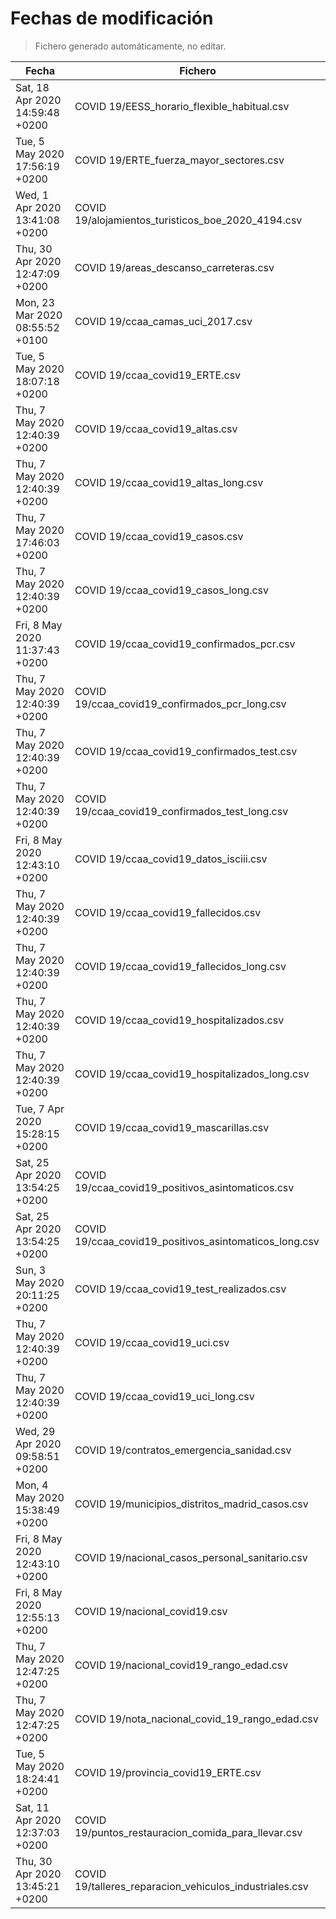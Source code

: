 # Fechas de modificación

> Fichero generado automáticamente, no editar.

| Fecha                           | Fichero                  |
|---------------------------------|--------------------------|
| Sat, 18 Apr 2020 14:59:48 +0200  | COVID 19/EESS_horario_flexible_habitual.csv |
| Tue, 5 May 2020 17:56:19 +0200  | COVID 19/ERTE_fuerza_mayor_sectores.csv |
| Wed, 1 Apr 2020 13:41:08 +0200  | COVID 19/alojamientos_turisticos_boe_2020_4194.csv |
| Thu, 30 Apr 2020 12:47:09 +0200  | COVID 19/areas_descanso_carreteras.csv |
| Mon, 23 Mar 2020 08:55:52 +0100  | COVID 19/ccaa_camas_uci_2017.csv |
| Tue, 5 May 2020 18:07:18 +0200  | COVID 19/ccaa_covid19_ERTE.csv |
| Thu, 7 May 2020 12:40:39 +0200  | COVID 19/ccaa_covid19_altas.csv |
| Thu, 7 May 2020 12:40:39 +0200  | COVID 19/ccaa_covid19_altas_long.csv |
| Thu, 7 May 2020 17:46:03 +0200  | COVID 19/ccaa_covid19_casos.csv |
| Thu, 7 May 2020 12:40:39 +0200  | COVID 19/ccaa_covid19_casos_long.csv |
| Fri, 8 May 2020 11:37:43 +0200  | COVID 19/ccaa_covid19_confirmados_pcr.csv |
| Thu, 7 May 2020 12:40:39 +0200  | COVID 19/ccaa_covid19_confirmados_pcr_long.csv |
| Thu, 7 May 2020 12:40:39 +0200  | COVID 19/ccaa_covid19_confirmados_test.csv |
| Thu, 7 May 2020 12:40:39 +0200  | COVID 19/ccaa_covid19_confirmados_test_long.csv |
| Fri, 8 May 2020 12:43:10 +0200  | COVID 19/ccaa_covid19_datos_isciii.csv |
| Thu, 7 May 2020 12:40:39 +0200  | COVID 19/ccaa_covid19_fallecidos.csv |
| Thu, 7 May 2020 12:40:39 +0200  | COVID 19/ccaa_covid19_fallecidos_long.csv |
| Thu, 7 May 2020 12:40:39 +0200  | COVID 19/ccaa_covid19_hospitalizados.csv |
| Thu, 7 May 2020 12:40:39 +0200  | COVID 19/ccaa_covid19_hospitalizados_long.csv |
| Tue, 7 Apr 2020 15:28:15 +0200  | COVID 19/ccaa_covid19_mascarillas.csv |
| Sat, 25 Apr 2020 13:54:25 +0200  | COVID 19/ccaa_covid19_positivos_asintomaticos.csv |
| Sat, 25 Apr 2020 13:54:25 +0200  | COVID 19/ccaa_covid19_positivos_asintomaticos_long.csv |
| Sun, 3 May 2020 20:11:25 +0200  | COVID 19/ccaa_covid19_test_realizados.csv |
| Thu, 7 May 2020 12:40:39 +0200  | COVID 19/ccaa_covid19_uci.csv |
| Thu, 7 May 2020 12:40:39 +0200  | COVID 19/ccaa_covid19_uci_long.csv |
| Wed, 29 Apr 2020 09:58:51 +0200  | COVID 19/contratos_emergencia_sanidad.csv |
| Mon, 4 May 2020 15:38:49 +0200  | COVID 19/municipios_distritos_madrid_casos.csv |
| Fri, 8 May 2020 12:43:10 +0200  | COVID 19/nacional_casos_personal_sanitario.csv |
| Fri, 8 May 2020 12:55:13 +0200  | COVID 19/nacional_covid19.csv |
| Thu, 7 May 2020 12:47:25 +0200  | COVID 19/nacional_covid19_rango_edad.csv |
| Thu, 7 May 2020 12:47:25 +0200  | COVID 19/nota_nacional_covid_19_rango_edad.csv |
| Tue, 5 May 2020 18:24:41 +0200  | COVID 19/provincia_covid19_ERTE.csv |
| Sat, 11 Apr 2020 12:37:03 +0200  | COVID 19/puntos_restauracion_comida_para_llevar.csv |
| Thu, 30 Apr 2020 13:45:21 +0200  | COVID 19/talleres_reparacion_vehiculos_industriales.csv |
